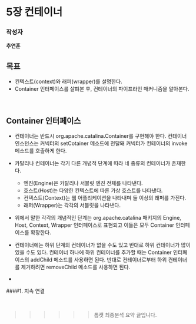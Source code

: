 # 5장 컨테이너
### 작성자

  **추연훈**

## 목표

- 컨텍스트(context)와 래퍼(wrapper)를 설명한다.
- Container 인터페이스를 살펴본 후, 컨테이너의 파이프라인 매커니즘을 알아본다.

<br/>

## Container 인터페이스

- 컨테이너는 반드시 org.apache.catalina.Container를 구현해야 한다. 컨테이너 인스턴스는 커넥터의 setCotainer 메소드에 전달돼 커넥터가 컨테이너의 invoke 메소드를 호출하게 한다.

- 카탈리나 컨테이너는 각기 다른 개념적 단계에 따라 네 종류의 컨테이너가 존재한다.
  - 엔진(Engine)은 카탈리나 서블릿 엔진 전체를 나타낸다.
  - 호스트(Host)는 다양한 컨텍스트에 따른 가상 호스트를 나타낸다.
  - 컨텍스트(Context)는 웹 어플리케이션을 나타내며 둘 이상의 래퍼를 가진다.
  - 래퍼(Wrapper)는 각각의 서블릿을 나타낸다.

- 위에서 말한 각각의 개념적인 단계는 org.apache.catalina 패키지의 Engine, Host, Context, Wrapper 인터페이스로 표현되고 이들은 모두 Container 인터페이스를 확장한다.

- 컨테이너에는 하위 단계의 컨테이너가 없을 수도 있고 반대로 하위 컨테이너가 많이 있을 수도 있다. 컨테이너 하나에 하위 컨테이너를 추가할 때는 Container 인터페이스의 addChild 메소드를 사용하면 된다. 반대로 컨테이너로부터 하위 컨테이너를 제거하려면 removeChild 메소드를 사용하면 된다.

-



####1. 지속 연결






<br/>

>>>>>> 톰캣 최종분석 요약 글입니다.
